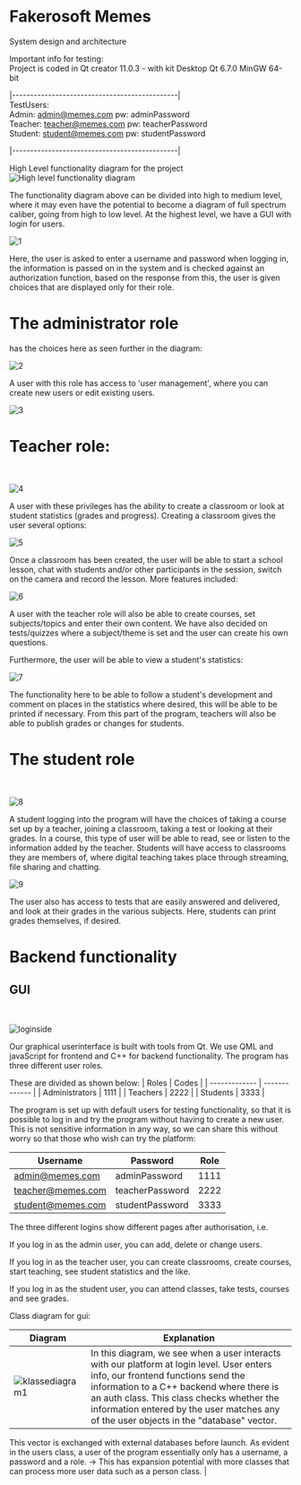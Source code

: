 # Fakerosoft Memes 
System design and architecture

Important info for testing:<br>
Project is coded in Qt creator 11.0.3 - with kit Desktop Qt 6.7.0 MinGW 64-bit

|----------------------------------------------|<br>
TestUsers: <br>
Admin: admin@memes.com pw: adminPassword<br>
Teacher: teacher@memes.com pw: teacherPassword<br>
Student: student@memes.com pw: studentPassword<br>

|----------------------------------------------|<br>



High Level functionality diagram for the project
![High level functionality diagram](https://github.com/Bjorgeh/semesteroppgave_23/assets/122554284/efec58f7-cd46-4039-be30-84ebbbb8c107)

The functionality diagram above can be divided into high to medium level, where it may even have the potential to become a diagram of full spectrum caliber, going from high to low level. At the highest level, we have a GUI with login for users.

![1](https://github.com/Bjorgeh/semesteroppgave_23/assets/122554284/101ed60b-0b4f-47ef-877a-882b142fa9b7)<br>

Here, the user is asked to enter a username and password when logging in, the information is passed on in the system and is checked against an authorization function, based on the response from this, the user is given choices that are displayed only for their role.

<h1><b>The administrator role</b></h1> has the choices here as seen further in the diagram:
<br>

![2](https://github.com/Bjorgeh/semesteroppgave_23/assets/122554284/b88091f9-9131-4571-a956-5c058a9958cb)
 
A user with this role has access to 'user management', where you can create new users or edit existing users.
<br>

![3](https://github.com/Bjorgeh/semesteroppgave_23/assets/122554284/ef6baa12-bc54-4e14-bb1e-ac049e5c28dd)

<h1><b>Teacher role:</b></h1>
<br>

![4](https://github.com/Bjorgeh/semesteroppgave_23/assets/122554284/218c24e8-69d5-4a46-9e1a-156299ecfe1e)

A user with these privileges has the ability to create a classroom or look at student statistics (grades and progress).
Creating a classroom gives the user several options:
<br>

![5](https://github.com/Bjorgeh/semesteroppgave_23/assets/122554284/ec2c610a-38ec-4d10-9b4e-868cda4388c0)

Once a classroom has been created, the user will be able to start a school lesson, chat with students and/or other participants in the session, switch on the camera and record the lesson.
More features included:
<br>

![6](https://github.com/Bjorgeh/semesteroppgave_23/assets/122554284/f41b8e8e-cecc-4e59-8447-a741e313b7d6)

A user with the teacher role will also be able to create courses, set subjects/topics and enter their own content. We have also decided on tests/quizzes where a subject/theme is set and the user can create his own questions.

Furthermore, the user will be able to view a student's statistics:
<br>

![7](https://github.com/Bjorgeh/semesteroppgave_23/assets/122554284/a6656e1a-a5e7-42b6-b73c-fa0752ac885e)

The functionality here to be able to follow a student's development and comment on places in the statistics where desired, this will be able to be printed if necessary. From this part of the program, teachers will also be able to publish grades or changes for students.
<h1><b>The student role</b></h1>
<br>

![8](https://github.com/Bjorgeh/semesteroppgave_23/assets/122554284/0bcda561-746c-40d9-b5fc-8038a40ea2b2)

A student logging into the program will have the choices of taking a course set up by a teacher, joining a classroom, taking a test or looking at their grades.
In a course, this type of user will be able to read, see or listen to the information added by the teacher. Students will have access to classrooms they are members of, where digital teaching takes place through streaming, file sharing and chatting.
<br>

![9](https://github.com/Bjorgeh/semesteroppgave_23/assets/122554284/7d1b6342-b37f-47a0-830c-3c8b863a9040)

The user also has access to tests that are easily answered and delivered, and look at their grades in the various subjects. Here, students can print grades themselves, if desired.


<h1>Backend functionality</h1>

<h2>GUI</h2> <br>

![loginside](https://github.com/Bjorgeh/semesteroppgave_23/assets/122554284/d1071cc9-6f3d-4dbe-a706-233faa5647ed)

Our graphical userinterface is built with tools from Qt. We use QML and javaScript for frontend and C++ for backend functionality. The program has three different user roles.

These are divided as shown below:
| Roles  | Codes |
| ------------- | ------------- |
| Administrators  | 1111  |
| Teachers  | 2222  |
| Students  | 3333  |


The program is set up with default users for testing functionality, so that it is possible to log in and try the program without having to create a new user.
This is not sensitive information in any way, so we can share this without worry so that those who wish can try the platform:

| Username | Password | Role |
| ------------- | ------------- | ------------- |
| admin@memes.com | adminPassword  | 1111 |
| teacher@memes.com | teacherPassword  | 2222 |
| student@memes.com | studentPassword  | 3333 |

The three different logins show different pages after authorisation, i.e.

If you log in as the admin user, you can add, delete or change users.

If you log in as the teacher user, you can create classrooms, create courses, start teaching, see student statistics and the like.

If you log in as the student user, you can attend classes, take tests, courses and see grades.

Class diagram for gui:

 

| Diagram | Explanation |
| ------------- | ------------- |
| ![klassediagram1](https://github.com/Bjorgeh/semesteroppgave_23/assets/122554284/4402c5e1-6b7a-424a-b45a-f6b08ac8e777)  | In this diagram, we see when a user interacts with our platform at login level. User enters info, our frontend functions send the information to a C++ backend where there is an auth class. This class checks whether the information entered by the user matches any of the user objects in the "database" vector.
This vector is exchanged with external databases before launch.
As evident in the users class, a user of the program essentially only has a username, a password and a role. -> This has expansion potential with more classes that can process more user data such as a person class. |
